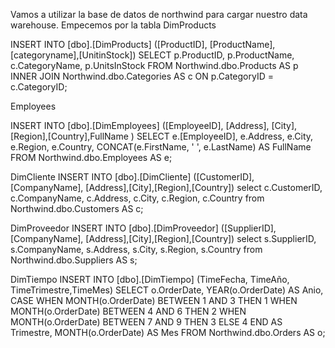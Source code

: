 Vamos a utilizar la base de datos de northwind para cargar nuestro data warehouse.
Empecemos por la tabla DimProducts

INSERT INTO [dbo].[DimProducts] ([ProductID], [ProductName], [categoryname],[UnitinStock])
SELECT p.ProductID, p.ProductName, c.CategoryName, p.UnitsInStock
FROM Northwind.dbo.Products AS p
INNER JOIN Northwind.dbo.Categories AS c ON p.CategoryID = c.CategoryID;

Employees

INSERT INTO [dbo].[DimEmployees] ([EmployeeID], [Address], [City],[Region],[Country],FullName  )
SELECT e.[EmployeeID], e.Address, e.City, e.Region, e.Country, CONCAT(e.FirstName, ' ', e.LastName) AS FullName
FROM Northwind.dbo.Employees AS e;

DimCliente
INSERT INTO [dbo].[DimCliente] ([CustomerID], [CompanyName], [Address],[City],[Region],[Country])
select c.CustomerID, c.CompanyName, c.Address, c.City, c.Region, c.Country
from Northwind.dbo.Customers AS c;

DimProveedor
	INSERT INTO [dbo].[DimProveedor] ([SupplierID], [CompanyName], [Address],[City],[Region],[Country])
select s.SupplierID, s.CompanyName, s.Address, s.City, s.Region, s.Country
from Northwind.dbo.Suppliers AS s;

DimTiempo
INSERT INTO [dbo].[DimTiempo] (TimeFecha, TimeAño, TimeTrimestre,TimeMes)
		SELECT o.OrderDate, YEAR(o.OrderDate) AS Anio,
    CASE 
        WHEN MONTH(o.OrderDate) BETWEEN 1 AND 3 THEN 1
        WHEN MONTH(o.OrderDate) BETWEEN 4 AND 6 THEN 2
        WHEN MONTH(o.OrderDate) BETWEEN 7 AND 9 THEN 3
        ELSE 4
    END AS Trimestre,
	MONTH(o.OrderDate) AS Mes
FROM Northwind.dbo.Orders AS o;
